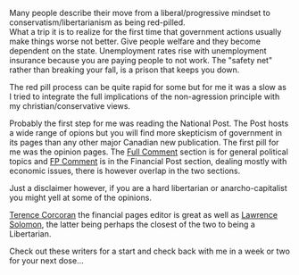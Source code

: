 Many people describe their move from a liberal/progressive mindset to conservatism/libertarianism as being red-pilled.  
What a trip it is to realize for the first time that government actions usually make things worse not better.  Give people welfare
and they become dependent on the state.  Unemployment rates rise with unemployment insurance because you are paying people to not work. 
The "safety net" rather than breaking your fall, is a prison that keeps you down.

The red pill process can be quite rapid for some but for me it was a slow as I tried to integrate the full implications of the non-agression
principle with my christian/conservative views.  

Probably the first step for me was reading the National Post.  The Post hosts a wide range of opions 
but you will find more skepticism of government in its pages than any other major Canadian new publication.  The first
pill for me was the opinion pages.  The [Full Comment](http://nationalpost.com/category/opinion) section is for general political topics
and [FP Comment](http://business.financialpost.com/category/opinion) is in the Financial Post section, dealing 
mostly with economic issues, there is however overlap in the two sections.

Just a disclaimer however, if you are a hard libertarian or anarcho-capitalist
you might yell at some of the opinions.

[Terence Corcoran](http://business.financialpost.com/author/terencecorcoran) the
financial pages editor is great as well as
[Lawrence Solomon](http://business.financialpost.com/author/lawrencesolomon),
the latter being perhaps the closest of the two to being a Libertarian.

Check out these writers for a start and check back with me in a week or two for
your next dose...